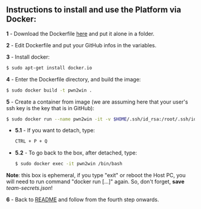 ## Instructions to install and use the Platform via Docker:

**1** - Download the Dockerfile [here](https://static.pwn2win.party/Dockerfile) and put it alone in a folder.

**2** - Edit Dockerfile and put your GitHub infos in the variables.

**3** - Install docker:
```bash
$ sudo apt-get install docker.io
```

**4** - Enter the Dockerfile directory, and build the image:
```bash
$ sudo docker build -t pwn2win .
```

**5** - Create a container from image (we are assuming here that your user's ssh key is the key that is in GitHub):
```bash
$ sudo docker run --name pwn2win -it -v $HOME/.ssh/id_rsa:/root/.ssh/id_rsa pwn2win
```

 - **5.1** - If you want to detach, type:

	```bash
	CTRL + P + Q
	```

 - **5.2** - To go back to the box, after detached, type:

	```bash
	$ sudo docker exec -it pwn2win /bin/bash
	```

**Note**: this box is ephemeral, if you type "exit" or reboot the Host PC, you will need to run command "docker run [...]" again. So, don't forget, **save** *team-secrets.json*!

**6** - Back to [README](README.en.md) and follow from the fourth step onwards.
 
 
